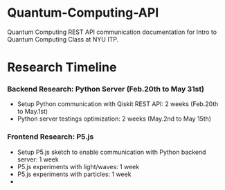 # Quantum-Computing-API
Quantum Computing REST API communication documentation for Intro to Quantum Computing Class at NYU ITP.

# Research Timeline
### Backend Research: Python Server (Feb.20th to May 31st)
* Setup Python communication with Qiskit REST API: 2 weeks (Feb.20th to May.1st)
* Python server testings optimization: 2 weeks (May.2nd to May 15th)
### Frontend Research: P5.js 
* Setup P5.js sketch to enable communication with Python backend server: 1 week
* P5.js experiments with light/waves: 1 week
* P5.js experiments with particles: 1 week
* 
